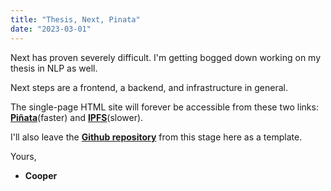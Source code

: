 ```yaml
---
title: "Thesis, Next, Pinata"
date: "2023-03-01"
---
```


Next has proven severely difficult. I'm getting bogged down working on my thesis in NLP as well.

Next steps are a frontend, a backend, and infrastructure in general.

The single-page HTML site will forever be accessible from these two links: **[Piñata](https://yellow-hollow-caterpillar-535.mypinata.cloud/ipfs/QmTyH3HHSADsTQ7GHQAuQVeur9t4DSkGbhBKyXAAsi1vWj/)**(faster) and **[IPFS](https://ipfs.io/ipfs/QmTyH3HHSADsTQ7GHQAuQVeur9t4DSkGbhBKyXAAsi1vWj/)**(slower).

I'll also leave the **[Github repository](https://github.com/cooperability/MySite1-HTML-IPFS)** from this stage here as a template.

Yours,

- **Cooper**
